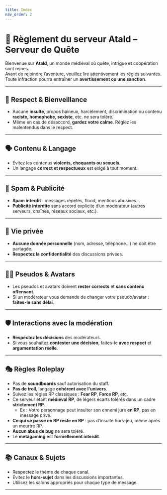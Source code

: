 ```yaml
---
title: Index
nav_order: 2
---
```

# 📜 Règlement du serveur **Atald – Serveur de Quête**

Bienvenue sur **Atald**, un monde médiéval où quête, intrigue et coopération sont reines.  
Avant de rejoindre l’aventure, veuillez lire attentivement les règles suivantes. Toute infraction pourra entraîner un **avertissement ou une sanction**.

---

## 🤝 Respect & Bienveillance

- Aucune **insulte**, propos haineux, harcèlement, discrimination ou contenu **raciste, homophobe, sexiste**, etc. ne sera toléré.
- Même en cas de désaccord, **gardez votre calme**. Réglez les malentendus dans le respect.

---

## 🗣️ Contenu & Langage

- Évitez les contenus **violents, choquants ou sexuels**.
- Un langage **correct et respectueux** est exigé à tout moment.

---

## 📣 Spam & Publicité

- **Spam interdit** : messages répétés, flood, mentions abusives…
- **Publicité interdite** sans accord explicite d’un modérateur (autres serveurs, chaînes, réseaux sociaux, etc.).

---

## 🔐 Vie privée

- **Aucune donnée personnelle** (nom, adresse, téléphone...) ne doit être partagée.
- **Respectez la confidentialité** des discussions privées.

---

## 🧑‍🎨 Pseudos & Avatars

- Les pseudos et avatars doivent **rester corrects** et **sans contenu offensant**.
- Si un modérateur vous demande de changer votre pseudo/avatar : **faites-le sans délai**.

---

## 🛡️ Interactions avec la modération

- **Respectez les décisions** des modérateurs.
- Si vous souhaitez **contester une décision**, faites-le **avec respect** et **argumentation réelle**.

---

## 🎭 Règles Roleplay

- Pas de **soundboards** sauf autorisation du staff.
- **Pas de troll**, langage **cohérent avec l'univers**.
- Suivez les règles RP classiques : **Fear RP**, **Force RP**, etc.
- Ce serveur étant **médiéval RP**, de légers écarts tolérés dans un cadre **strictement RP**.
  - Ex : Votre personnage peut insulter son ennemi juré **en RP**, pas en message privé.
- **Ce qui se passe en RP reste en RP** : pas d’insulte hors-jeu, même après un meurtre RP.
- **Aucun abus de bug** ne sera toléré.
- Le **metagaming** est **formellement interdit**.

---

## 📚 Canaux & Sujets

- Respectez le thème de chaque canal.
- Évitez le **hors-sujet** dans les discussions importantes.
- Utilisez les salons appropriés pour chaque type de message.

---